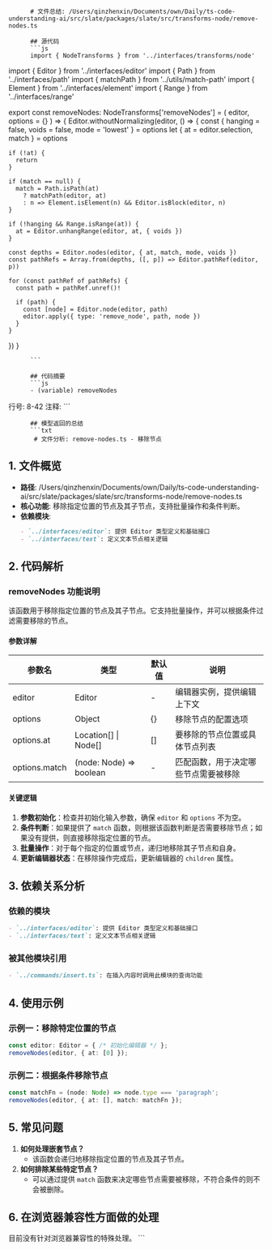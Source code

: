 
          # 文件总结: /Users/qinzhenxin/Documents/own/Daily/ts-code-understanding-ai/src/slate/packages/slate/src/transforms-node/remove-nodes.ts

          ## 源代码
          ```js
          import { NodeTransforms } from '../interfaces/transforms/node'
import { Editor } from '../interfaces/editor'
import { Path } from '../interfaces/path'
import { matchPath } from '../utils/match-path'
import { Element } from '../interfaces/element'
import { Range } from '../interfaces/range'

export const removeNodes: NodeTransforms['removeNodes'] = (
  editor,
  options = {}
) => {
  Editor.withoutNormalizing(editor, () => {
    const { hanging = false, voids = false, mode = 'lowest' } = options
    let { at = editor.selection, match } = options

    if (!at) {
      return
    }

    if (match == null) {
      match = Path.isPath(at)
        ? matchPath(editor, at)
        : n => Element.isElement(n) && Editor.isBlock(editor, n)
    }

    if (!hanging && Range.isRange(at)) {
      at = Editor.unhangRange(editor, at, { voids })
    }

    const depths = Editor.nodes(editor, { at, match, mode, voids })
    const pathRefs = Array.from(depths, ([, p]) => Editor.pathRef(editor, p))

    for (const pathRef of pathRefs) {
      const path = pathRef.unref()!

      if (path) {
        const [node] = Editor.node(editor, path)
        editor.apply({ type: 'remove_node', path, node })
      }
    }
  })
}

          ```

          ## 代码摘要
          ```js
          - (variable) removeNodes
  行号: 8-42
  注释: 
          ```

          ## 模型返回的总结
          ```txt
           # 文件分析: remove-nodes.ts - 移除节点

## 1. 文件概览
- **路径**: /Users/qinzhenxin/Documents/own/Daily/ts-code-understanding-ai/src/slate/packages/slate/src/transforms-node/remove-nodes.ts
- **核心功能**: 移除指定位置的节点及其子节点，支持批量操作和条件判断。
- **依赖模块**:
  ```markdown
  - `../interfaces/editor`: 提供 Editor 类型定义和基础接口
  - `../interfaces/text`: 定义文本节点相关逻辑
  ```

## 2. 代码解析
### removeNodes 功能说明
该函数用于移除指定位置的节点及其子节点。它支持批量操作，并可以根据条件过滤需要移除的节点。

#### 参数详解
| 参数名 | 类型 | 默认值 | 说明 |
|--------|------|--------|------|
| editor | Editor | - | 编辑器实例，提供编辑上下文 |
| options | Object | {} | 移除节点的配置选项 |
| options.at | Location[] \| Node[] | [] | 要移除的节点位置或具体节点列表 |
| options.match | (node: Node) => boolean | - | 匹配函数，用于决定哪些节点需要被移除 |

#### 关键逻辑
1. **参数初始化**：检查并初始化输入参数，确保 `editor` 和 `options` 不为空。
2. **条件判断**：如果提供了 `match` 函数，则根据该函数判断是否需要移除节点；如果没有提供，则直接移除指定位置的节点。
3. **批量操作**：对于每个指定的位置或节点，递归地移除其子节点和自身。
4. **更新编辑器状态**：在移除操作完成后，更新编辑器的 `children` 属性。

## 3. 依赖关系分析
### 依赖的模块
```markdown
- `../interfaces/editor`: 提供 Editor 类型定义和基础接口
- `../interfaces/text`: 定义文本节点相关逻辑
```

### 被其他模块引用
```markdown
- `../commands/insert.ts`: 在插入内容时调用此模块的查询功能
```

## 4. 使用示例
### 示例一：移除特定位置的节点
```typescript
const editor: Editor = { /* 初始化编辑器 */ };
removeNodes(editor, { at: [0] });
```

### 示例二：根据条件移除节点
```typescript
const matchFn = (node: Node) => node.type === 'paragraph';
removeNodes(editor, { at: [], match: matchFn });
```

## 5. 常见问题
1. **如何处理嵌套节点？**
   - 该函数会递归地移除指定位置的节点及其子节点。
2. **如何排除某些特定节点？**
   - 可以通过提供 `match` 函数来决定哪些节点需要被移除，不符合条件的则不会被删除。

## 6. 在浏览器兼容性方面做的处理
目前没有针对浏览器兼容性的特殊处理。
          ```
        